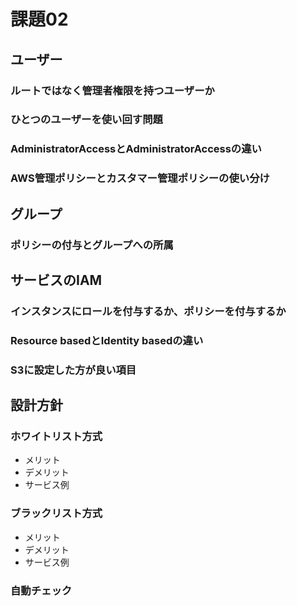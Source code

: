 # 課題02

## ユーザー

### ルートではなく管理者権限を持つユーザーか

### ひとつのユーザーを使い回す問題

### AdministratorAccessとAdministratorAccessの違い

### AWS管理ポリシーとカスタマー管理ポリシーの使い分け

## グループ

### ポリシーの付与とグループへの所属

## サービスのIAM

### インスタンスにロールを付与するか、ポリシーを付与するか

### Resource basedとIdentity basedの違い

### S3に設定した方が良い項目

## 設計方針

### ホワイトリスト方式

- メリット
- デメリット
- サービス例

### ブラックリスト方式

- メリット
- デメリット
- サービス例

### 自動チェック
